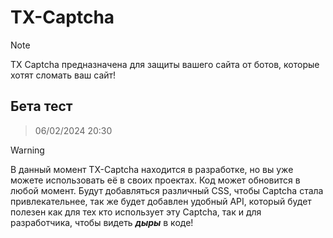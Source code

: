 # TX-Captcha
> [!NOTE]
> TX Captcha предназначена для защиты вашего сайта от ботов, которые хотят сломать ваш сайт! 

## Бета тест
> 06/02/2024 20:30

> [!WARNING]
> В данный момент TX-Captcha находится в разработке, но вы уже можете использовать её в своих проектах.
Код может обновится в любой момент.
Будут добавляться различный CSS, чтобы Captcha стала привлекательнее, так же будет добавлен удобный API, который будет полезен как для тех кто использует эту Captcha, так и для разработчика, чтобы видеть ***дыры*** в коде!
